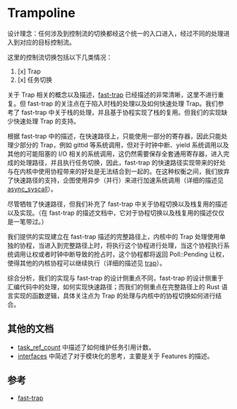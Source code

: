 # Trampoline

设计理念：任何涉及到控制流的切换都经这个统一的入口进入，经过不同的处理进入到对应的目标控制流。

这里的控制流切换包括以下几类情况：

1. [x] Trap
2. [x] 任务切换

关于 Trap 相关的概念以及描述，[fast-trap](https://github.com/YdrMaster/fast-trap/blob/main/README.md) 已经描述的非常清晰，这里不进行重复。但 fast-trap 的关注点在于陷入时栈的处理以及如何快速处理 Trap。我们参考了 fast-trap 中关于栈的处理，并且基于协程实现了栈的复用。但我们的实现缺少快速处理 Trap 的支持。

根据 fast-trap 中的描述，在快速路径上，只能使用一部分的寄存器，因此只能处理少部分的 Trap，例如 gittid 等系统调用，但对于时钟中断、yield 系统调用以及其他的可能阻塞的 I/O 相关的系统调用，这仍然需要保存全套通用寄存器，进入完成的处理路径，并且执行任务切换，因此，fast-trap 的快速路径实现带来的好处与在内核中使用协程带来的好处是无法结合到一起的。在这种权衡之间，我们放弃了快速路径的支持，企图使用异步（并行）来进行加速系统调用（详细的描述见 [async_syscall](./async_syscall.md)）。

尽管牺牲了快速路径，但我们补充了 fast-trap 中关于协程切换以及栈复用的描述以及实现。（在 fast-trap 的描述文档中，它对于协程切换以及栈复用的描述仅仅是一笔带过。）

我们提供的实现建立在 fast-trap 描述的完整路径上，内核中的 Trap 处理使用单独的协程，当进入到完整路径上时，将执行这个协程进行处理，当这个协程执行系统调用让权或者时钟中断导致的抢占时，这个协程都将返回 Poll::Pending 让权，使得其他的内核协程可以继续执行（详细的描述见 [trap](./trap.md)）。

综合分析，我们的实现与 fast-trap 的设计侧重点不同，fast-trap 的设计侧重于汇编代码中的处理，如何实现快速路径；而我们的侧重点在完整路径上的 Rust 语言实现的函数逻辑，具体关注点为 Trap 的处理与内核中的协程切换如何进行结合。

## 其他的文档

- [task_ref_count](./task_ref_count.md) 中描述了如何维护任务引用计数。
- [interfaces](./interfaces.md) 中简述了对于模块化的思考，主要是关于 Features 的描述。

## 参考

- [fast-trap](https://github.com/YdrMaster/fast-trap/blob/main/README.md)